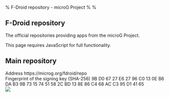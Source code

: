 % F-Droid repository - microG Project
%
%

F-Droid repository
------------------
The official repositories providing apps from the microG Project.

<noscript>
<div class="alert alert-danger" role="alert">This page requires JavaScript for full functionality.</div>
<div class="static_content">
  <h2>Main repository</h2>
  <div class="row">
    <div class="col-md-6 repo-desc">
      <div class="desc-entry"><span class="attrib">Address </span><span class="value">https://microg.org/fdroid/repo</span></div>
      <div class="desc-entry"><span class="attrib">Fingerprint of the signing key (SHA-256) </span><span class="value">9B D0 67 27 E6 27 96 C0 13 0E B6 DA B3 9B 73 15 74 51 58 2C BD 13 8E 86 C4 68 AC C3 95 D1 41 65</span></div>
    </div>
    <div class="col-md-6 repo-desc">
      <img src="https://chart.googleapis.com/chart?cht=qr&amp;chl=https%3A%2F%2Fmicrog.org%2Ffdroid%2Frepo%3Ffingerprint%3D9bd06727e62796c0130eb6dab39b73157451582cbd138e86c468acc395d14165&amp;chs=300x300&amp;choe=UTF-8&amp;chld=L|0">
    </div>
  </div>
</div>
</noscript>
<div class="dynamic_content">
  <div id="mainrepo"></div>
  <div id="archiverepo"></div>
</div>

<script src="/js/fdroid.js"></script>
<script type="text/javascript">
  appendRepoInfo("https://microg.org/fdroid/repo", document.getElementById("mainrepo"), "Main repository");
  appendRepoInfo("https://microg.org/fdroid/archive", document.getElementById("archiverepo"), "Archive repository");
</script>